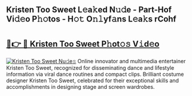 ## Kristen Too Sweet L𝚎a𝚔ed N𝚞𝚍e - Part-Hof Vi𝚍𝚎o P𝚑𝚘tos - H𝚘𝚝 O𝚗𝚕yf𝚊ns L𝚎a𝚔s rCohf

# <h2><a href="http://kf63pq5.oniu.top/?m=Kristen+Too+Sweet">🔗👉 🔴 Kristen Too Sweet P𝚑ot𝚘𝚜 V𝚒d𝚎o</a></h2>

[![Kristen Too Sweet Nu𝚍e𝚜](https://i.imgur.com/0qMVB7G.gif)](http://kf63pq5.oniu.top/?m=Kristen+Too+Sweet)
Online innovator and multimedia entertainer Kristen Too Sweet, recognized for disseminating dance and lifestyle information via viral dance routines and compact clips. Brilliant costume designer Kristen Too Sweet, celebrated for their exceptional skills and accomplishments in designing stage and screen wardrobes.  
